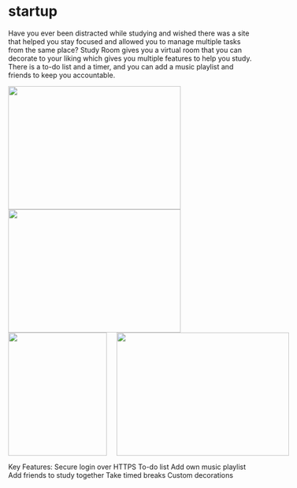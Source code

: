 # startup

Have you ever been distracted while studying and wished there was a site that helped you stay focused and allowed you to manage multiple tasks from the same place? Study Room gives you a virtual room that you can decorate to your liking which gives you multiple features to help you study. There is a to-do list and a timer, and you can add a music playlist and friends to keep you accountable.

<img src="https://user-images.githubusercontent.com/40433574/216184122-539ad270-98b3-41f6-b913-369976c68c6c.PNG" width="350" height="250">

<img src="https://user-images.githubusercontent.com/40433574/216184136-420f4b89-0c51-4729-bb92-129cbf18c49e.PNG" width="350" height="250">

<div style="display:flex">
     <div style="flex:1;padding-right:10px;">
          <img src="img/image1.png" width="200"](https://user-images.githubusercontent.com/40433574/216184122-539ad270-98b3-41f6-b913-369976c68c6c.PNG" width="350" height="250"/>
     </div>
     <div style="flex:1;padding-left:10px;">
          <img src="https://user-images.githubusercontent.com/40433574/216184136-420f4b89-0c51-4729-bb92-129cbf18c49e.PNG" width="350" height="250"/>
     </div>
</div>

Key Features:
Secure login over HTTPS
To-do list
Add own music playlist
Add friends to study together
Take timed breaks
Custom decorations
